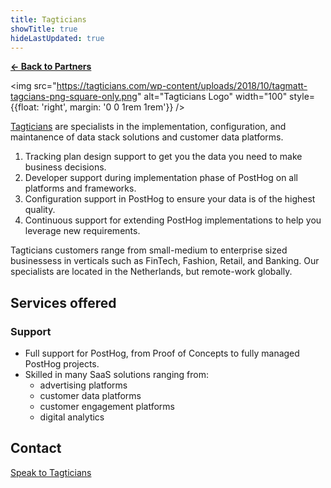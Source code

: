 ```yaml
---
title: Tagticians
showTitle: true
hideLastUpdated: true
---
```


**[← Back to Partners](/partners)**

<img src="https://tagticians.com/wp-content/uploads/2018/10/tagmatt-tagcians-png-square-only.png" alt="Tagticians Logo" width="100" style={{float: 'right', margin: '0 0 1rem 1rem'}} />

[Tagticians](https://tagticians.com) are specialists in the implementation, configuration, and maintanence of data stack solutions and customer data platforms.

1. Tracking plan design support to get you the data you need to make business decisions.
2. Developer support during implementation phase of PostHog on all platforms and frameworks.
3. Configuration support in PostHog to ensure your data is of the highest quality.
4. Continuous support for extending PostHog implementations to help you leverage new requirements.

Tagticians customers range from small-medium to enterprise sized businessess in verticals such as FinTech, Fashion, Retail, and Banking. Our specialists are located in the Netherlands, but remote-work globally.

## Services offered

### Support
- Full support for PostHog, from Proof of Concepts to fully managed PostHog projects.
- Skilled in many SaaS solutions ranging from:
  - advertising platforms
  - customer data platforms
  - customer engagement platforms
  - digital analytics

## Contact

[Speak to Tagticians](mailto:matthew@tagticians.com)